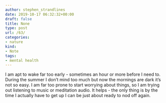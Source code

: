 ```yaml
---
author: stephen_strandlines
date: 2019-10-17 06:32:32+00:00
draft: false
title: None
type: post
url: /63/
categories:
- nature
kind:
- Note
tags:
- mental health
---
```


I am apt to wake far too early - sometimes an hour or more before I need to. During the summer I don’t mind too much but now the mornings are dark it’s not so easy. I am far too prone to start worrying about things, so I am trying out listening to music or meditation audio. It helps - the only thing is by the time I actually have to get up I can be just about ready to nod off again.

